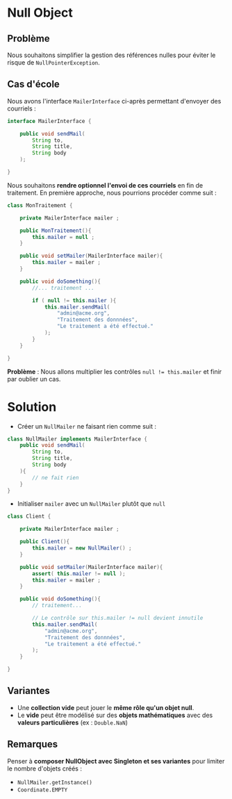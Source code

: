 # Null Object

## Problème

Nous souhaitons simplifier la gestion des références nulles pour éviter le risque de `NullPointerException`.

## Cas d'école

Nous avons l'interface `MailerInterface` ci-après permettant d'envoyer des courriels :

```java
interface MailerInterface {

    public void sendMail(
        String to,
        String title,
        String body
    );

}
```

Nous souhaitons **rendre optionnel l'envoi de ces courriels** en fin de traitement. En première approche, nous pourrions procéder comme suit :

```java
class MonTraitement {

    private MailerInterface mailer ;

    public MonTraitement(){
        this.mailer = null ;
    }

    public void setMailer(MailerInterface mailer){
        this.mailer = mailer ;
    }

    public void doSomething(){
        //... traitement ...

        if ( null != this.mailer ){
            this.mailer.sendMail(
                "admin@acme.org",
                "Traitement des donnnées",
                "Le traitement a été effectué."
            );
        }
    }

}
```

**Problème** : Nous allons multiplier les contrôles `null != this.mailer` et finir par oublier un cas.

# Solution

* Créer un `NullMailer` ne faisant rien comme suit :

```java
class NullMailer implements MailerInterface {
    public void sendMail(
        String to,
        String title,
        String body
    ){
        // ne fait rien
    }
}
```

* Initialiser `mailer` avec un `NullMailer` plutôt que `null`


```java
class Client {

    private MailerInterface mailer ;

    public Client(){
        this.mailer = new NullMailer() ;
    }

    public void setMailer(MailerInterface mailer){
        assert( this.mailer != null );
        this.mailer = mailer ;
    }

    public void doSomething(){
        // traitement...

        // Le contrôle sur this.mailer != null devient innutile
        this.mailer.sendMail(
            "admin@acme.org",
            "Traitement des donnnées",
            "Le traitement a été effectué."
        );
    }

}
```

## Variantes

* Une **collection vide** peut jouer le **même rôle qu'un objet null**.
* Le **vide** peut être modélisé sur des **objets mathématiques** avec des **valeurs particulières** (ex : `Double.NaN`)

## Remarques

Penser à **composer NullObject avec Singleton et ses variantes** pour limiter le nombre d'objets créés :

* `NullMailer.getInstance()`
* `Coordinate.EMPTY`

